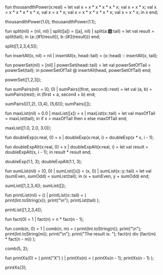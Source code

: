 fun thousandthPower(x:real) =
    let
        val x = x * x * x * x * x;
        val x = x * x; 
        val x = x * x * x * x * x;
        val x = x * x;
        val x = x * x * x * x * x;
        val x = x * x;
    in
        x
    end;

thousandthPower(1.0);
thousandthPower(1.1);

fun split(nil) = (nil, nil)
    | split([a]) = ([a], nil)
    | split(a::b::tail) =
        let
            val result = split(tail);
        in 
            (a::(#1(result)), b::(#2(result)))
        end;

split([1,2,3,4,5]);

fun insertAll(x, nil) = nil
    | insertAll(x, head::tail) = (x::head) :: insertAll(x, tail);

fun powerSet(nil) = [nil]
    | powerSet(head::tail) = 
        let
            val powerSetOfTail = powerSet(tail);
        in 
            powerSetOfTail @ insertAll(head, powerSetOfTail)
        end;

powerSet([1,2,3]);

fun sumPairs(nil) = (0, 0)
    | sumPairs((first, second)::rest) = 
        let
            val (a, b) = sumPairs(rest);
        in 
            (first + a, second + b)
        end;

sumPairs([(1,2), (3,4), (5,6)]);
sumPairs([]);

fun maxList(nil) = 0.0
    | maxList([x]) = x
    | maxList(x::tail) = 
        let
            val maxOfTail = maxList(tail);
        in
            if x > maxOfTail then 
                x
            else
                maxOfTail
        end;

maxList([1.0, 2.0, 3.0]);

fun doubleExp(x:real, 0) = x
    | doubleExp(x:real, i) = doubleExp(x * x, i - 1);

fun doubleExpAlt(x:real, 0) = x
    | doubleExpAlt(x:real, i) = 
        let
            val result = doubleExpAlt(x, i - 1);
        in 
            result * result
        end;

doubleExp(1.1, 3);
doubleExpAlt(1.1, 3);

fun sumList(nil) = (0, 0)
    | sumList([x]) = (x, 0)
    | sumList(x::y::tail) = 
        let
            val (sumEven, sumOdd) = sumList(tail);
        in 
            (x + sumEven, y + sumOdd)
        end;

sumList([1,2,3,4]);
sumList([]);

fun printList(nil) = ()
    | printList(x::tail) = 
        (   
            print(Int.toString(x));
            print("\n");
            printList(tail)
        );

printList([1,2,3,4]);

fun fact(0) = 1 
    | fact(n) = n * fact(n - 1);

fun comb(n, 0) = 1
    | comb(n, m) = (
        print(Int.toString(n));
        print("\n");
        print(Int.toString(m));
        print("\n");
        print("The result is: ");
        fact(n) div (fact(m) * fact(n - m))
    );

comb(5, 2);

fun printXs(0) = ( print("X") )
    | printXs(n) = (
        printXs(n - 1);
        printXs(n - 1)
    );

printXs(3);


